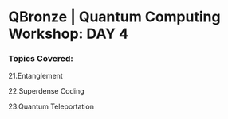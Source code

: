 # QBronze | Quantum Computing Workshop: DAY 4

### Topics Covered:

21.Entanglement

22.Superdense Coding

23.Quantum Teleportation





